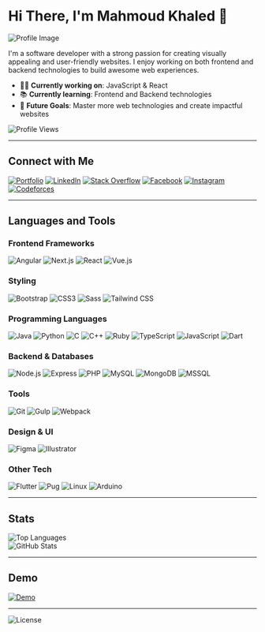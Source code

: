 # Hi There, I'm Mahmoud Khaled 👋

![Profile Image](https://raw.githubusercontent.com/MahmoudKhaled3/my-assets/main/github-profile.png)

I'm a software developer with a strong passion for creating visually appealing and user-friendly websites. I enjoy working on both frontend and backend technologies to build awesome web experiences.

- 👨‍💻 **Currently working on**: JavaScript & React
- 📚 **Currently learning**: Frontend and Backend technologies
- 🎯 **Future Goals**: Master more web technologies and create impactful websites

![Profile Views](https://komarev.com/ghpvc/?username=MahmoudKhaled3&label=Profile%20views&color=0e75b6&style=flat)

---

## Connect with Me

[![Portfolio](https://raw.githubusercontent.com/rahuldkjain/github-profile-readme-generator/master/src/images/icons/Social/devto.svg)](https://MahmoudKhaled3.github.io/Portfolio/)
[![LinkedIn](https://raw.githubusercontent.com/rahuldkjain/github-profile-readme-generator/master/src/images/icons/Social/linked-in-alt.svg)](https://www.linkedin.com/in/mahmoud-khaled-b85b9920a/)
[![Stack Overflow](https://raw.githubusercontent.com/rahuldkjain/github-profile-readme-generator/master/src/images/icons/Social/stack-overflow.svg)](https://stackoverflow.com/users/27949436/%d9%8a%d9%88%d8%b3%d9%81-%d8%a7%d9%84%d8%b3%d9%8a%d8%af)
[![Facebook](https://raw.githubusercontent.com/rahuldkjain/github-profile-readme-generator/master/src/images/icons/Social/facebook.svg)](https://fb.com/profile.php?id=100010998605405)
[![Instagram](https://raw.githubusercontent.com/rahuldkjain/github-profile-readme-generator/master/src/images/icons/Social/instagram.svg)](https://www.instagram.com/mahmoud0ol/)
[![Codeforces](https://raw.githubusercontent.com/rahuldkjain/github-profile-readme-generator/master/src/images/icons/Social/codeforces.svg)](https://codeforces.com/profile/MaMahmoud0l)

---

## Languages and Tools

### Frontend Frameworks
![Angular](https://angular.io/assets/images/logos/angular/angular.svg) 
![Next.js](https://cdn.worldvectorlogo.com/logos/nextjs-2.svg) 
![React](https://raw.githubusercontent.com/devicons/devicon/master/icons/react/react-original-wordmark.svg) 
![Vue.js](https://cdn.worldvectorlogo.com/logos/vue-9.svg)

### Styling
![Bootstrap](https://raw.githubusercontent.com/devicons/devicon/master/icons/bootstrap/bootstrap-plain-wordmark.svg) 
![CSS3](https://raw.githubusercontent.com/devicons/devicon/master/icons/css3/css3-original-wordmark.svg) 
![Sass](https://raw.githubusercontent.com/devicons/devicon/master/icons/sass/sass-original.svg) 
![Tailwind CSS](https://www.vectorlogo.zone/logos/tailwindcss/tailwindcss-icon.svg)

### Programming Languages
![Java](https://raw.githubusercontent.com/devicons/devicon/master/icons/java/java-original.svg) 
![Python](https://raw.githubusercontent.com/devicons/devicon/master/icons/python/python-original.svg) 
![C](https://raw.githubusercontent.com/devicons/devicon/master/icons/c/c-original.svg) 
![C++](https://raw.githubusercontent.com/devicons/devicon/master/icons/cplusplus/cplusplus-original.svg) 
![Ruby](https://raw.githubusercontent.com/devicons/devicon/master/icons/ruby/ruby-original.svg) 
![TypeScript](https://raw.githubusercontent.com/devicons/devicon/master/icons/typescript/typescript-original.svg) 
![JavaScript](https://raw.githubusercontent.com/devicons/devicon/master/icons/javascript/javascript-original.svg) 
![Dart](https://www.vectorlogo.zone/logos/dartlang/dartlang-icon.svg)

### Backend & Databases
![Node.js](https://raw.githubusercontent.com/devicons/devicon/master/icons/nodejs/nodejs-original-wordmark.svg) 
![Express](https://raw.githubusercontent.com/devicons/devicon/master/icons/express/express-original-wordmark.svg) 
![PHP](https://raw.githubusercontent.com/devicons/devicon/master/icons/php/php-original.svg) 
![MySQL](https://raw.githubusercontent.com/devicons/devicon/master/icons/mysql/mysql-original-wordmark.svg) 
![MongoDB](https://raw.githubusercontent.com/devicons/devicon/master/icons/mongodb/mongodb-original-wordmark.svg) 
![MSSQL](https://www.svgrepo.com/show/303229/microsoft-sql-server-logo.svg)

### Tools
![Git](https://www.vectorlogo.zone/logos/git-scm/git-scm-icon.svg) 
![Gulp](https://raw.githubusercontent.com/devicons/devicon/master/icons/gulp/gulp-plain.svg) 
![Webpack](https://raw.githubusercontent.com/devicons/devicon/d00d0969292a6569d45b06d3f350f463a0107b0d/icons/webpack/webpack-original-wordmark.svg)

### Design & UI
![Figma](https://www.vectorlogo.zone/logos/figma/figma-icon.svg) 
![Illustrator](https://www.vectorlogo.zone/logos/adobe_illustrator/adobe_illustrator-icon.svg)

### Other Tech
![Flutter](https://www.vectorlogo.zone/logos/flutterio/flutterio-icon.svg) 
![Pug](https://cdn.worldvectorlogo.com/logos/pug.svg) 
![Linux](https://raw.githubusercontent.com/devicons/devicon/master/icons/linux/linux-original.svg) 
![Arduino](https://cdn.worldvectorlogo.com/logos/arduino-1.svg)

---

## Stats

![Top Languages](https://github-readme-stats.vercel.app/api/top-langs?username=MahmoudKhaled3&show_icons=true&locale=en&layout=compact)  
![GitHub Stats](https://github-readme-stats.vercel.app/api?username=MahmoudKhaled3&show_icons=true&locale=en)

---

## Demo
[![Demo](https://img.shields.io/badge/Demo-0091BD?style=for-the-badge&logoColor=white&logo=AppleArcade)](https://profile-summary-for-github.com/user/MahmoudKhaled3)

---

![License](https://img.shields.io/badge/License-Apache_2.0-D22128?style=for-the-badge)

